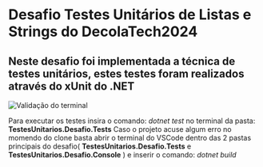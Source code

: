 # Desafio Testes Unitários de Listas e Strings do DecolaTech2024

## Neste desafio foi implementada a técnica de testes unitários, estes testes foram realizados através do xUnit do .NET
![Validação do terminal](https://github.com/PetersonPHC/Desafio_Testes-Unitarios-de-Listas-e-Strings_DecolaTech2024/assets/107315053/9721eaa5-4766-4c81-a30b-a9574482958d)

Para executar os testes insira o comando: *dotnet test* no terminal da pasta: **TestesUnitarios.Desafio.Tests**
Caso o projeto acuse algum erro no momendo do clone basta abrir o terminal do VSCode dentro das 2 pastas principais do desafio( **TestesUnitarios.Desafio.Tests** e **TestesUnitarios.Desafio.Console** ) e inserir o comando: *dotnet build*
